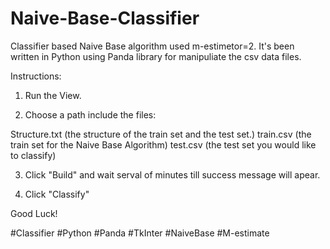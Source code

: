 # Naive-Base-Classifier
Classifier based Naive Base algorithm used m-estimetor=2. 
It's been written in Python using Panda library for manipuliate the csv data files. 

Instructions:

1. Run the View.

2. Choose a path include the files: 
  
  Structure.txt (the structure of the train set and the test set.)
  train.csv (the train set for the Naive Base Algorithm)
  test.csv (the test set you would like to classify)

3. Click "Build" and wait serval of minutes till success message will apear.

4. Click "Classify"

Good Luck!

#Classifier #Python #Panda #TkInter #NaiveBase #M-estimate
